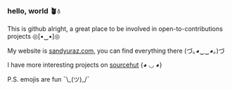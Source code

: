 ### hello, world 🪴💧

This is github alright, a great place to be involved in open-to-contributions projects ◎[▪‿▪]◎

My website is [sandyuraz.com](https://sandyuraz.com), you can find everything there (づ｡◕‿‿◕｡)づ

I have more interesting projects on [sourcehut](https://git.sr.ht/~thecsw) {◕ ◡ ◕}

P.S. emojis are fun ¯\\\_(ツ)\_/¯
